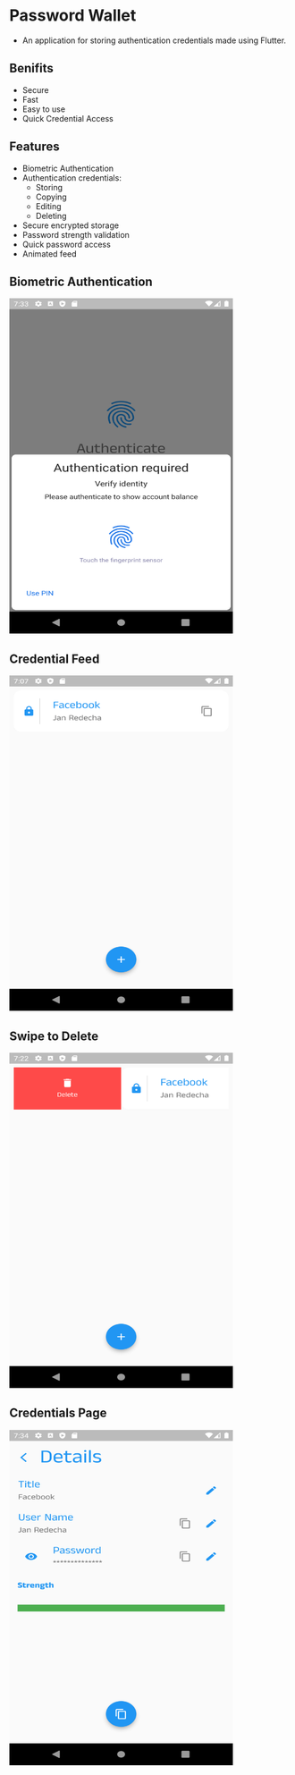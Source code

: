 # Password Wallet
-  An application for storing authentication credentials made using Flutter.

## Benifits
- Secure
- Fast
- Easy to use
- Quick Credential Access

## Features
- Biometric Authentication
- Authentication credentials:
    - Storing
    - Copying
    - Editing
    - Deleting
- Secure encrypted storage
- Password strength validation
- Quick password access
- Animated feed

## Biometric Authentication

<img src="https://github.com/Jaredeco/Password-Wallet-Flutter/blob/master/screenshots/sc3.png" width="400" height="600"/>

## Credential Feed

<img src="https://github.com/Jaredeco/Password-Wallet-Flutter/blob/master/screenshots/sc1.png" width="400" height="600"/>

## Swipe to Delete

<img src="https://github.com/Jaredeco/Password-Wallet-Flutter/blob/master/screenshots/sc2.png" width="400" height="600"/>

## Credentials Page

<img src="https://github.com/Jaredeco/Password-Wallet-Flutter/blob/master/screenshots/sc4.png" width="400" height="600"/>
